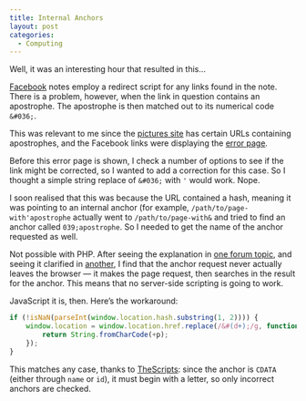 ```yaml
---
title: Internal Anchors
layout: post
categories:
  - Computing
---
```

Well, it was an interesting hour that resulted in this…

[Facebook](http://facebook.com) notes employ a redirect script for any links found in the note. There is a problem, however, when the link in question contains an apostrophe. The apostrophe is then matched out to its numerical code `&#036;`.

This was relevant to me since the [pictures site](http://pictures.scholesmafia.co.uk/index.php/) has certain URLs containing apostrophes, and the Facebook links were displaying the [error page](http://pictures.scholesmafia.co.uk/index.php/error).

Before this error page is shown, I check a number of options to see if the link might be corrected, so I wanted to add a correction for this case. So I thought a simple string replace of `&#036;` with `'` would work. Nope.

I soon realised that this was because the URL contained a hash, meaning it was pointing to an internal anchor (for example, `/path/to/page-with'apostrophe` actually went to `/path/to/page-with&` and tried to find an anchor called `039;apostrophe`. So I needed to get the name of the anchor requested as well.

Not possible with PHP. After seeing the explanation in [one forum topic](http://webmasterworld.com/forum92/528.htm), and seeing it clarified in [another](http://webmasterworld.com/forum88/2665.htm), I find that the anchor request never actually leaves the browser — it makes the page request, then searches in the result for the anchor. This means that no server-side scripting is going to work.

JavaScript it is, then. Here’s the workaround:

```js
if (!isNaN(parseInt(window.location.hash.substring(1, 2)))) {
    window.location = window.location.href.replace(/&#(d+);/g, function(w, p) {
        return String.fromCharCode(+p);
    });
}
```

This matches any case, thanks to [TheScripts](http://thescripts.com/forum/thread152866.html): since the anchor is `CDATA` (either through `name` or `id`), it must begin with a letter, so only incorrect anchors are checked.
